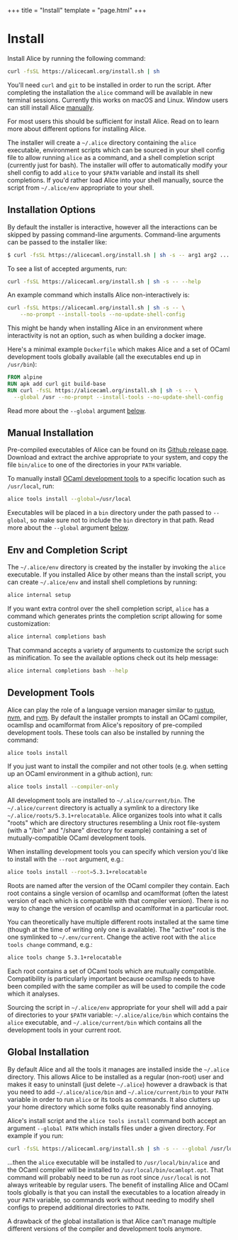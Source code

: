 +++
title = "Install"
template = "page.html"
+++

# Install

Install Alice by running the following command:
<div class="code-with-copy-button code-with-prompt">

```bash
curl -fsSL https://alicecaml.org/install.sh | sh
```
</div>

You'll need `curl` and `git` to be installed in order to run the script.
After completing the installation the `alice` command will be available in
new terminal sessions. Currently this works on macOS and Linux.
Window users can still install Alice [manually](#manual-installation).

For most users this should be sufficient for install
Alice. Read on to learn more about different options for installing Alice.

The installer will create a `~/.alice` directory containing the `alice`
executable, environment scripts which can be sourced in your shell config file
to allow running `alice` as a command, and a shell completion script (currently
just for bash). The installer will offer to automatically modify your shell
config to add `alice` to your `$PATH` variable and install its shell
completions. If you'd rather load Alice into your shell manually,
source the script from `~/.alice/env` appropriate to your shell.

## Installation Options

By default the installer is interactive, however all the interactions can be
skipped by passing command-line arguments. Command-line arguments can be passed
to the installer like:
```bash
$ curl -fsSL https://alicecaml.org/install.sh | sh -s -- arg1 arg2 ...
```

To see a list of accepted arguments, run:
<div class="code-with-copy-button code-with-prompt">

```bash
curl -fsSL https://alicecaml.org/install.sh | sh -s -- --help
```
</div>


An example command which installs Alice non-interactively is:
<div class="code-with-copy-button code-with-prompt">

```bash
curl -fsSL https://alicecaml.org/install.sh | sh -s -- \
    --no-prompt --install-tools --no-update-shell-config
```
</div>

This might be handy when installing Alice in an environment where interactivity
is not an option, such as when building a docker image.

Here's a minimal example `Dockerfile` which makes Alice and a set of OCaml
development tools globally available (all the executables end up in
`/usr/bin`):
<div class="code-with-copy-button">

```dockerfile
FROM alpine
RUN apk add curl git build-base
RUN curl -fsSL https://alicecaml.org/install.sh | sh -s -- \
  --global /usr --no-prompt --install-tools --no-update-shell-config
```
</div>

Read more about the `--global` argument [below](#global-installation).


## Manual Installation

Pre-compiled executables of Alice can be found on its [Github release
page](https://github.com/alicecaml/alice/releases). Download and extract the
archive appropriate to your system, and copy the file `bin/alice` to one of the directories
in your `PATH` variable.

To manually install [OCaml development tools](#development-tools) to a specific location such as `/usr/local`, run:
<div class="code-with-copy-button code-with-prompt">

```bash
alice tools install --global=/usr/local
```
</div>

Executables will be placed in a `bin` directory under the path passed to
`--global`, so make sure not to include the `bin` directory in that path.
Read more about the `--global` argument [below](#global-installation).


## Env and Completion Script

The `~/.alice/env` directory is created by the installer by invoking the `alice`
executable. If you installed Alice by other means than the install script, you
can create `~/.alice/env` and install shell completions by running:

<div class="code-with-copy-button code-with-prompt">

```bash
alice internal setup
```
</div>

If you want extra control over the shell completion script, `alice` has a
command which generates prints the completion script allowing for some customization:

<div class="code-with-copy-button code-with-prompt">

```bash
alice internal completions bash
```
</div>

That command accepts a variety of arguments to customize the script such as
minification. To see the available options check out its help message:
<div class="code-with-copy-button code-with-prompt">

```bash
alice internal completions bash --help
```
</div>

## Development Tools

Alice can play the role of a language version manager similar to
[rustup](https://rustup.rs/), [nvm](https://github.com/nvm-sh/nvm), and
[rvm](https://rvm.io/). By default the installer prompts to install an OCaml compiler,
ocamllsp and ocamlformat from Alice's repository of pre-compiled development
tools. These tools can also be installed by running the command:

<div class="code-with-copy-button code-with-prompt">

```bash
alice tools install
```
</div>

If you just want to install the compiler and not other tools (e.g. when setting
up an OCaml environment in a github action), run:
<div class="code-with-copy-button code-with-prompt">

```bash
alice tools install --compiler-only
```
</div>

All development tools are installed to `~/.alice/current/bin`. The
`~/.alice/current` directory is actually a symlink to a directory like
`~/.alice/roots/5.3.1+relocatable`. Alice organizes tools into what it calls
"roots" which are directory structures resembling a Unix root file-system (with a
"/bin" and "/share" directory for example) containing a set of
mutually-compatible OCaml development tools.

When installing development tools you can specify which version you'd like to
install with the `--root` argument, e.g.:

<div class="code-with-copy-button code-with-prompt">

```bash
alice tools install --root=5.3.1+relocatable
```
</div>

Roots are named after the version of the OCaml compiler they contain. Each root
contains a single version of ocamllsp and ocamlformat (often the latest version
of each which is compatible with that compiler version). There is no way to
change the version of ocamllsp and ocamlformat in a particular root.

You can theoretically have multiple different roots installed at the same time
(though at the time of writing only one is available). The "active" root is the
one symlinked to `~/.env/current`. Change the active root with the `alice tools
change` command, e.g.:
<div class="code-with-copy-button code-with-prompt">

```bash
alice tools change 5.3.1+relocatable
```
</div>

Each root contains a set of OCaml tools which are mutually compatible.
Compatibility is particularly important because ocamllsp needs to have been
compiled with the same compiler as will be used to compile the code which it
analyses.

Sourcing the script in `~/.alice/env` appropriate for your shell will add a pair
of directories to your `$PATH` variable: `~/.alice/alice/bin` which contains the
`alice` executable, and `~/.alice/current/bin` which contains all the
development tools in your current root.

## Global Installation

By default Alice and all the tools it manages are installed inside the
`~/.alice` directory. This allows Alice to be installed as a regular (non-root) user
and makes it easy to uninstall (just delete `~/.alice`) however a drawback is
that you need to add `~/.alice/alice/bin` and `~/.alice/current/bin` to your
`PATH` variable in order to run `alice` or its tools as commands. It also
clutters up your home directory which some folks quite reasonably find annoying.

Alice's install script and the `alice tools install` command both accept an
argument `--global PATH` which installs files under a given directory. For
example if you run:
<div class="code-with-copy-button code-with-prompt">

```bash
curl -fsSL https://alicecaml.org/install.sh | sh -s -- --global /usr/local
```
</div>

...then the `alice` executable will be
installed to `/usr/local/bin/alice` and the OCaml compiler will be installed to
`/usr/local/bin/ocamlopt.opt`. That command will probably need to be run as root
since `/usr/local` is not always writeable by regular users. The benefit of
installing Alice and OCaml tools globally is that you can install the
executables to a location already in your `PATH` variable, so commands work
without needing to modify shell configs to prepend additional directories to
`PATH`.

A drawback of the global installation is that Alice can't manage multiple
different versions of the compiler and development tools anymore.
